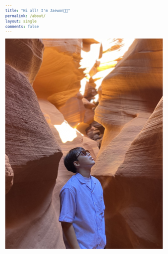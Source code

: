 ```yaml
---
title: "Hi all! I'm Jaewon👋🏻"
permalink: /about/
layout: single
comments: false
---
```


![profile](../assets/images/posts_img/about/profile.jpg)
